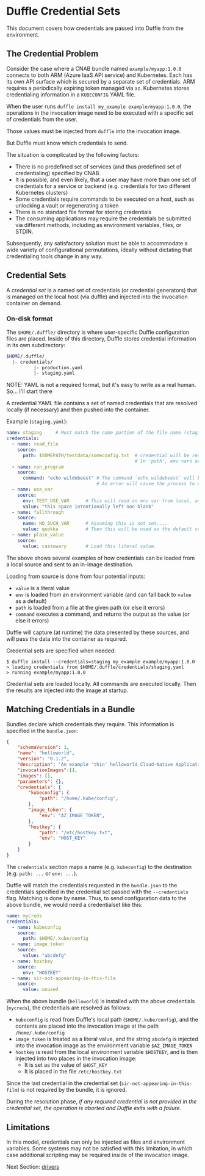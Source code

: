 # Duffle Credential Sets

This document covers how credentials are passed into Duffle from the environment.

## The Credential Problem

Consider the case where a CNAB bundle named `example/myapp:1.0.0` connects to both ARM (Azure IaaS API service) and Kubernetes. Each has its own API surface which is secured by a separate set of credentials. ARM requires a periodically expiring token managed via `az`. Kubernetes stores credentialing information in a `KUBECONFIG` YAML file.

When the user runs `duffle install my_example example/myapp:1.0.0`, the operations in the invocation image need to be executed with a specific set of credentials from the user.

Those values must be injected from `duffle` into the invocation image.

But Duffle must know which credentials to send.

The situation is complicated by the following factors:

- There is no predefined set of services (and thus predefined set of credentialing) specified by CNAB.
- It is possible, and even likely, that a user may have more than one set of credentials for a service or backend (e.g. credentials for two different Kubernetes clusters)
- Some credentials require commands to be executed on a host, such as unlocking a vault or regenerating a token
- There is no standard file format for storing credentials
- The consuming applications may require the credentials be submitted via different methods, including as environment variables, files, or STDIN.

Subsequently, any satisfactory solution must be able to accommodate a wide variety of configurational permutations, ideally without dictating that credentialing tools change in any way.

## Credential Sets

A *credential set* is a named set of credentials (or credential generators) that is managed on the local host (via duffle) and injected into the invocation container on demand.

### On-disk format

The `$HOME/.duffle/` directory is where user-specific Duffle configuration files are placed. Inside of this directory, Duffle stores credential information in its own subdirectory:

```bash
$HOME/.duffle/
  |- credentials/
          |- production.yaml
          |- staging.yaml
```

NOTE: YAML is not a required format, but it's easy to write as a real human. So... I'll start there

A credential YAML file contains a set of named credentials that are resolved locally (if necessary) and then pushed into the container.

Example (`staging.yaml`):

```yaml
name: staging     # Must match the name portion of the file name (staging.yaml)
credentials:
  - name: read_file
    source:
      path: $SOMEPATH/testdata/someconfig.txt  # credential will be read from this file
                                               # In 'path', env vars are evaluated.
  - name: run_program
    source:
      command: "echo wildebeest" # The command `echo wildebeest` will be executed
                                 # An error will cause the process to exit
  - name: use_var
    source:
      env: TEST_USE_VAR      # This will read an env var from local, and copy to dest
      value: "this space intentionally left non-blank"
  - name: fallthrough
    source:
      name: NO_SUCH_VAR      # Assuming this is not set....
      value: quokka          # Then this will be used as the default value
  - name: plain_value
    source:
      value: cassowary       # Load this literal value.
```

The above shows several examples of how credentials can be loaded from a local source and
sent to an in-image destination.

Loading from source is done from four potential inputs:

- `value` is a literal value
- `env` is loaded from an environment variable (and can fall back to `value` as a default)
- `path` is loaded from a file at the given path (or else it errors)
- `command` executes a command, and returns the output as the value (or else it errors)

Duffle will capture (at runtime) the data presented by these sources, and will pass the data into the container as required.

Credential sets are specified when needed:

```console
$ duffle install --credentials=staging my_example example/myapp:1.0.0
> loading credentials from $HOME/.duffle/credentials/staging.yaml
> running example/myapp:1.0.0
```

Credential sets are loaded locally. All commands are executed locally. Then the results are injected into the image at startup.

## Matching Credentials in a Bundle

Bundles declare which credentials they require. This information is specified in the `bundle.json`:

```json
{
    "schemaVersion": 1,
    "name": "helloworld",
    "version": "0.1.2",
    "description": "An example 'thin' helloworld Cloud-Native Application Bundle",
    "invocationImages":[],
    "images": [],
    "parameters": {},
    "credentials": {
        "kubeconfig": {
            "path": "/home/.kube/config",
        },
        "image_token": {
            "env": "AZ_IMAGE_TOKEN",
        },
        "hostkey": {
            "path": "/etc/hostkey.txt",
            "env": "HOST_KEY"
        }
    }
}
```

The `credentials` section maps a name (e.g. `kubeconfig`) to the destination (e.g. `path: ...` or `env: ...`).

Duffle will match the credentials requested in the `bundle.json` to the credentials specified in the credential set passed with the `--credentials` flag. Matching is done by name. Thus, to send configuration data to the above bundle, we would need a credentialset like this:

```yaml
name: mycreds
credentials:
  - name: kubeconfig
    source:
      path: $HOME/.kube/config
  - name: image_token
    source:
      value: "abcdefg"
  - name: hostkey
    source:
      env: "HOSTKEY"
  - name: sir-not-appearing-in-this-film
    source:
      value: unused
```

When the above bundle (`helloworld`) is installed with the above credentials (`mycreds`), the credentials are resolved as follows:

- `kubeconfig` is read from Duffle's local path (`$HOME/.kube/config`), and the contents are placed into the invocation image at the path `/home/.kube/config`
- `image_token` is treated as a literal value, and the string `abcdefg` is injected into the invocation image as the environment variable `$AZ_IMAGE_TOKEN`
- `hostkey` is read from the local environment variable `$HOSTKEY`, and is then injected into two places in the invocation image:
  - It is set as the value of `$HOST_KEY`
  - It is placed in the file `/etc/hostkey.txt`

Since the last credential in the credential set (`sir-not-appearing-in-this-film`) is not required by the bundle, it is ignored.

During the resolution phase, _if any required credential is not provided in the credential set, the operation is aborted and Duffle exits with a failure._

## Limitations

In this model, credentials can only be injected as files and environment variables. Some systems may not be satisfied with this limitation, in which case additional scripting may be required inside of the invocation image.

Next Section: [drivers](202-drivers.md)